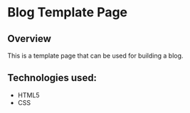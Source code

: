 # Blog Template Page

## Overview

This is a template page that can be used for building a blog.

## Technologies used:

* HTML5
* CSS
